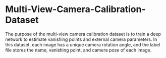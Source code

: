 # Multi-View-Camera-Calibration-Dataset
The purpose of the multi-view camera calibration dataset is to train a deep network to estimate vanishing points and external camera parameters. In this dataset, each image has a unique camera rotation angle, and the label file stores the name, vanishing point, and camera pose of each image.
